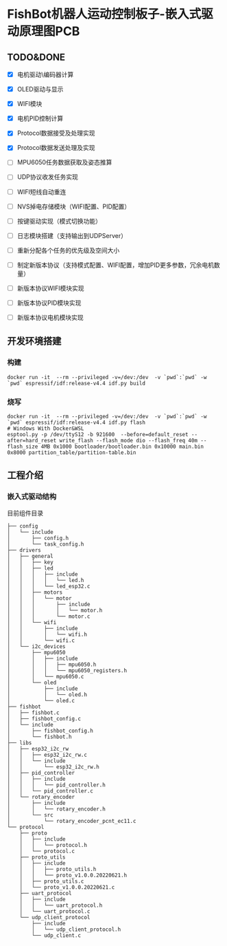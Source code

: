 # FishBot机器人运动控制板子-嵌入式驱动原理图PCB


## TODO&DONE
- [x] 电机驱动\编码器计算 
- [x] OLED驱动与显示
- [x] WIFI模块
- [x] 电机PID控制计算
- [x] Protocol数据接受及处理实现
- [x] Protocol数据发送处理及实现
- [ ] MPU6050任务数据获取及姿态推算
- [ ] UDP协议收发任务实现
- [ ] WIFI短线自动重连
- [ ] NVS掉电存储模块（WIFI配置、PID配置）
- [ ] 按键驱动实现（模式切换功能）
- [ ] 日志模块搭建（支持输出到UDPServer）
- [ ] 重新分配各个任务的优先级及空间大小
- [ ] 制定新版本协议（支持模式配置、WIFI配置，增加PID更多参数，冗余电机数量）
- [ ] 新版本协议WIFI模块实现
- [ ] 新版本协议PID模块实现
- [ ] 新版本协议电机模块实现


## 开发环境搭建

### 构建
```
docker run -it  --rm --privileged -v=/dev:/dev  -v `pwd`:`pwd` -w `pwd` espressif/idf:release-v4.4 idf.py build
```

### 烧写
```
docker run -it  --rm --privileged -v=/dev:/dev  -v `pwd`:`pwd` -w `pwd` espressif/idf:release-v4.4 idf.py flash
# Windows With Docker&WSL
esptool.py -p /dev/ttyS12 -b 921600  --before=default_reset --after=hard_reset write_flash --flash_mode dio --flash_freq 40m --flash_size 4MB 0x1000 bootloader/bootloader.bin 0x10000 main.bin 0x8000 partition_table/partition-table.bin
```


## 工程介绍

### 嵌入式驱动结构

目前组件目录

```
├── config
│   └── include
│       ├── config.h
│       └── task_config.h
├── drivers
│   ├── general
│   │   ├── key
│   │   ├── led
│   │   │   ├── include
│   │   │   │   └── led.h
│   │   │   └── led_esp32.c
│   │   ├── motors
│   │   │   └── motor
│   │   │       ├── include
│   │   │       │   └── motor.h
│   │   │       └── motor.c
│   │   └── wifi
│   │       ├── include
│   │       │   └── wifi.h
│   │       └── wifi.c
│   └── i2c_devices
│       ├── mpu6050
│       │   ├── include
│       │   │   ├── mpu6050.h
│       │   │   └── mpu6050_registers.h
│       │   └── mpu6050.c
│       └── oled
│           ├── include
│           │   └── oled.h
│           └── oled.c
├── fishbot
│   ├── fishbot.c
│   ├── fishbot_config.c
│   └── include
│       ├── fishbot_config.h
│       └── fishbot.h
├── libs
│   ├── esp32_i2c_rw
│   │   ├── esp32_i2c_rw.c
│   │   └── include
│   │       └── esp32_i2c_rw.h
│   ├── pid_controller
│   │   ├── include
│   │   │   └── pid_controller.h
│   │   └── pid_controller.c
│   └── rotary_encoder
│       ├── include
│       │   └── rotary_encoder.h
│       └── src
│           └── rotary_encoder_pcnt_ec11.c
└── protocol
    ├── proto
    │   ├── include
    │   │   └── protocol.h
    │   └── protocol.c
    ├── proto_utils
    │   ├── include
    │   │   ├── proto_utils.h
    │   │   └── proto_v1.0.0.20220621.h
    │   ├── proto_utils.c
    │   └── proto_v1.0.0.20220621.c
    ├── uart_protocol
    │   ├── include
    │   │   └── uart_protocol.h
    │   └── uart_protocol.c
    └── udp_client_protocol
        ├── include
        │   └── udp_client_protocol.h
        └── udp_client.c
```
